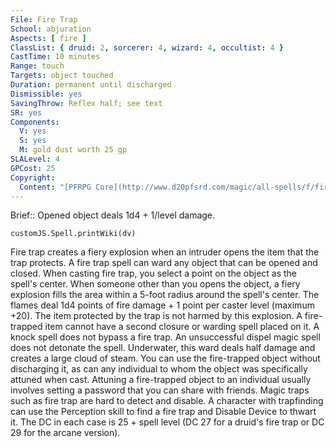 ```yaml
---
File: Fire Trap
School: abjuration
Aspects: [ fire ]
ClassList: { druid: 2, sorcerer: 4, wizard: 4, occultist: 4 }
CastTime: 10 minutes
Range: touch
Targets: object touched
Duration: permanent until discharged
Dismissible: yes
SavingThrow: Reflex half; see text
SR: yes
Components:
  V: yes
  S: yes
  M: gold dust worth 25 gp
SLALevel: 4
GPCost: 25
Copyright:
  Content: "[PFRPG Core](http://www.d20pfsrd.com/magic/all-spells/f/fire-trap)"
---
```

Brief:: Opened object deals 1d4 + 1/level damage.

```dataviewjs
customJS.Spell.printWiki(dv)
```

Fire trap creates a fiery explosion when an intruder opens the item that the trap protects. A fire trap spell can ward any object that can be opened and closed.  When casting fire trap, you select a point on the object as the spell's center. When someone other than you opens the object, a fiery explosion fills the area within a 5-foot radius around the spell's center. The flames deal 1d4 points of fire damage + 1 point per caster level (maximum +20). The item protected by the trap is not harmed by this explosion.  A fire-trapped item cannot have a second closure or warding spell placed on it. A knock spell does not bypass a fire trap. An unsuccessful dispel magic spell does not detonate the spell.  Underwater, this ward deals half damage and creates a large cloud of steam.  You can use the fire-trapped object without discharging it, as can any individual to whom the object was specifically attuned when cast. Attuning a fire-trapped object to an individual usually involves setting a password that you can share with friends.  Magic traps such as fire trap are hard to detect and disable. A character with trapfinding can use the Perception skill to find a fire trap and Disable Device to thwart it. The DC in each case is 25 + spell level (DC 27 for a druid's fire trap or DC 29 for the arcane version).
